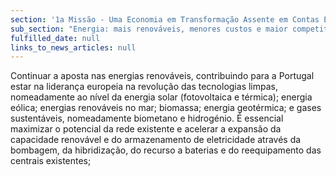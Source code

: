 ```yaml
---
section: '1a Missão - Uma Economia em Transformação Assente em Contas Equilibradas'
sub_section: "Energia: mais renováveis, menores custos e maior competitividade"
fulfilled_date: null
links_to_news_articles: null
---
```


Continuar a aposta nas energias renováveis, contribuindo para a Portugal estar na liderança europeia na revolução das tecnologias limpas, nomeadamente ao nível da energia solar (fotovoltaica e térmica); energia eólica; energias renováveis no mar; biomassa; energia geotérmica; e gases sustentáveis, nomeadamente biometano e hidrogénio. É essencial maximizar o potencial da rede existente e acelerar a expansão da capacidade renovável e do armazenamento de eletricidade através da bombagem, da hibridização, do recurso a baterias e do reequipamento das centrais existentes;